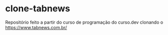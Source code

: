 # clone-tabnews

Repositório feito a partir do curso de programação do curso.dev clonando o https://www.tabnews.com.br/
